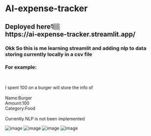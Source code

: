 # AI-expense-tracker


<h2>Deployed here👇🏼<br>
  https://ai-expense-tracker.streamlit.app/</h2>
<h3>Okk So this is me learning streamlit and adding nlp to data storing currently locally in a csv file</h3>
<h3>For example: </h3>
<br>
<p>I spent 100 on a burger will store the info of <br><br>
  Name:Burger 
 <br>
  Amount:100 
 <br>
  Category:Food
 <br><br>
  Currently NLP is not been implemented

  <br>
</p>

![image](https://github.com/user-attachments/assets/f5c5c95b-3764-4b59-a1bb-b49607f77354)
![image](https://github.com/user-attachments/assets/dc13aebe-b465-45b4-accb-820f394c5bc7)
![image](https://github.com/user-attachments/assets/206b79ca-8f1d-4e79-90ed-e60b2152c640)
![image](https://github.com/user-attachments/assets/55349b63-0cbb-40a8-9fee-5ed39c7ce0d6)





